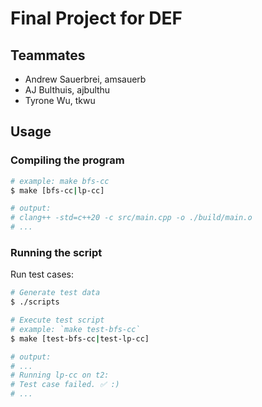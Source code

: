 # Final Project for DEF

## Teammates

* Andrew Sauerbrei, amsauerb
* AJ Bulthuis, ajbulthu
* Tyrone Wu, tkwu

## Usage

### Compiling the program

```sh
# example: make bfs-cc
$ make [bfs-cc|lp-cc]

# output: 
# clang++ -std=c++20 -c src/main.cpp -o ./build/main.o
# ...
```

### Running the script

<!-- Before execution: 
```sh
# May need to convert Windows line ending to Unix
$ sed -i -e 's/\r$//' run_mst.sh

# Make the script executable
$ chmod +x run_mst.sh
``` -->

Run test cases:  
```sh
# Generate test data
$ ./scripts

# Execute test script
# example: `make test-bfs-cc`
$ make [test-bfs-cc|test-lp-cc]

# output: 
# ...
# Running lp-cc on t2:
# Test case failed. ✅ :)
# ...
```

<!-- Script execution:  
Setting `k` to `1` in the D-ary Heap (D = 2^k) is equivalent to a Binary Heap:
```sh
# Execute script
# example: `./run_mst.sh prim 1 < ./data/input_01.gph`
$ ./run_mst.sh [primLazy|prim|kruskal]

# arguments:
#   [primLazy|prim|kruskal]     MST algorithm to use
#     - primLazy                    Prim-Jarnik's algorithm with lazy deletion and no decrease key
#     - prim                        Prim-Jarnik's algorithm with decrease key
``` -->

<!-- Example Usages:
```sh
# Prim's with lazy deletion and binary heap
$ ./run_mst.sh primLazy 1 < [file_path]

# Prim's with decrease key and d-ary heap of d = 2^k
$ ./run_mst.sh prim [k_value] < [file_path]

# Kruskal's with disjoint sets with rank and binary heap
$ ./run_mst.sh kruskal 1 < [file_path]
``` -->
